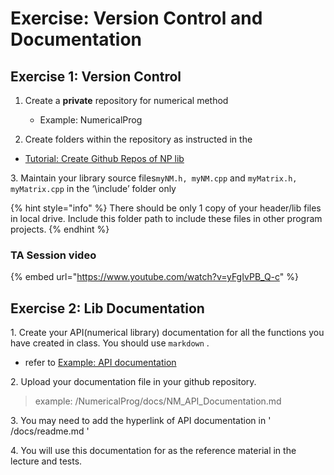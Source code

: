 # Exercise: Version Control and Documentation

## Exercise 1: Version Control

1.  Create a **private** repository for numerical method

    * Example: NumericalProg


2. Create folders within the repository as instructed in the 

* [Tutorial: Create Github Repos of NP lib](tutorial-markdown.md#preparation)

3\. Maintain your library source files`myNM.h, myNM.cpp` and `myMatrix.h, myMatrix.cpp` in the ‘\include’ folder only

{% hint style="info" %}
There should be only 1 copy of your header/lib files in local drive. Include this folder path to include these files in other program projects. 
{% endhint %}

### TA Session video

{% embed url="https://www.youtube.com/watch?v=yFgIvPB_Q-c" %}



## Exercise 2: Lib Documentation  

1\. Create your API(numerical library) documentation for all the functions you have created in class. You should use `markdown` .

* refer to   [Example: API documentation ](../../resource/markdown/example-api-documentation.md#numerical-programming-api) 

2\. Upload your documentation file in your github repository.

> example:  /NumericalProg/docs/NM_API_Documentation.md



3\. You may need to add the hyperlink of API documentation in ' /docs/readme.md ' 

4\. You will use this documentation for as the reference material in the lecture and tests.
